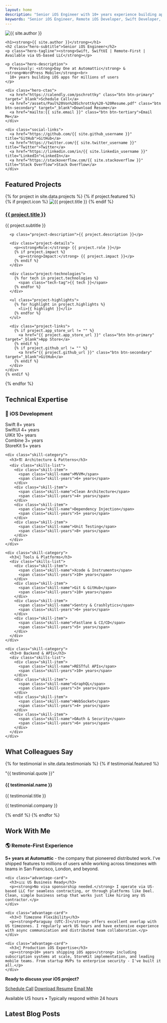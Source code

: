 ```yaml
---
layout: home
description: "Senior iOS Engineer with 10+ years experience building apps for millions. Previously at Automattic (Day One) & WordPress Mobile. Swift, SwiftUI expert available for US remote work. No visa sponsorship needed."
keywords: "Senior iOS Engineer, Remote iOS Developer, Swift Developer, SwiftUI Expert, Automattic, Day One, WordPress Mobile, Paraguay iOS Engineer, US Remote Work"
---
```


<div class="hero-section">
  <div class="hero-content">
    <img src="{{ site.profile_image }}" alt="{{ site.author }}" class="profile-image">
    
    <h1><strong>{{ site.author }}</strong></h1>
    <h2 class="hero-subtitle">Senior iOS Engineer</h2>
    <p class="hero-tagline"><strong>Swift, SwiftUI | Remote-First | Available via US-based LLC</strong></p>
    
    <p class="hero-description">
      Previously: <strong>Day One at Automattic</strong> & <strong>WordPress Mobile</strong><br>
      10+ years building iOS apps for millions of users
    </p>
    
    <div class="hero-ctas">
      <a href="https://calendly.com/pschrottky" class="btn btn-primary" target="_blank">Schedule Call</a>
      <a href="/assets/Paul%20Von%20Schrottky%20-%20Resume.pdf" class="btn btn-secondary" target="_blank">Download Resume</a>
      <a href="mailto:{{ site.email }}" class="btn btn-tertiary">Email Me</a>
    </div>
    
    <div class="social-links">
      <a href="https://github.com/{{ site.github_username }}" title="GitHub">GitHub</a>
      <a href="https://twitter.com/{{ site.twitter_username }}" title="Twitter">Twitter</a>
      <a href="https://linkedin.com/in/{{ site.linkedin_username }}" title="LinkedIn">LinkedIn</a>
      <a href="https://stackoverflow.com/{{ site.stackoverflow }}" title="Stack Overflow">Stack Overflow</a>
    </div>
  </div>
</div>

## Featured Projects

<div class="projects-grid">
  {% for project in site.data.projects %}
    {% if project.featured %}
    <div class="project-card">
      <div class="project-header">
        {% if project.icon %}
          <img src="{{ project.icon }}" alt="{{ project.title }}" class="project-icon">
        {% endif %}
        <div class="project-title-area">
          <h3><a href="/projects/{{ project.id }}/">{{ project.title }}</a></h3>
          <p class="project-subtitle">{{ project.subtitle }}</p>
        </div>
      </div>
      
      <p class="project-description">{{ project.description }}</p>
      
      <div class="project-details">
        <p><strong>Role:</strong> {{ project.role }}</p>
        {% if project.impact %}
          <p><strong>Impact:</strong> {{ project.impact }}</p>
        {% endif %}
      </div>
      
      <div class="project-technologies">
        {% for tech in project.technologies %}
          <span class="tech-tag">{{ tech }}</span>
        {% endfor %}
      </div>
      
      <ul class="project-highlights">
        {% for highlight in project.highlights %}
          <li>{{ highlight }}</li>
        {% endfor %}
      </ul>
      
      <div class="project-links">
        {% if project.app_store_url != "" %}
          <a href="{{ project.app_store_url }}" class="btn btn-primary" target="_blank">App Store</a>
        {% endif %}
        {% if project.github_url != "" %}
          <a href="{{ project.github_url }}" class="btn btn-secondary" target="_blank">GitHub</a>
        {% endif %}
      </div>
    </div>
    {% endif %}
  {% endfor %}
</div>

## Technical Expertise

<div class="skills-section">
  <div class="skills-grid">
    <div class="skill-category">
      <h3>🍎 iOS Development</h3>
      <div class="skills-list">
        <div class="skill-item">
          <span class="skill-name">Swift</span>
          <span class="skill-years">8+ years</span>
        </div>
        <div class="skill-item">
          <span class="skill-name">SwiftUI</span>
          <span class="skill-years">4+ years</span>
        </div>
        <div class="skill-item">
          <span class="skill-name">UIKit</span>
          <span class="skill-years">10+ years</span>
        </div>
        <div class="skill-item">
          <span class="skill-name">Combine</span>
          <span class="skill-years">3+ years</span>
        </div>
        <div class="skill-item">
          <span class="skill-name">StoreKit</span>
          <span class="skill-years">5+ years</span>
        </div>
      </div>
    </div>
    
    <div class="skill-category">
      <h3>🏗️ Architecture & Patterns</h3>
      <div class="skills-list">
        <div class="skill-item">
          <span class="skill-name">MVVM</span>
          <span class="skill-years">6+ years</span>
        </div>
        <div class="skill-item">
          <span class="skill-name">Clean Architecture</span>
          <span class="skill-years">4+ years</span>
        </div>
        <div class="skill-item">
          <span class="skill-name">Dependency Injection</span>
          <span class="skill-years">5+ years</span>
        </div>
        <div class="skill-item">
          <span class="skill-name">Unit Testing</span>
          <span class="skill-years">8+ years</span>
        </div>
      </div>
    </div>
    
    <div class="skill-category">
      <h3>🔧 Tools & Platforms</h3>
      <div class="skills-list">
        <div class="skill-item">
          <span class="skill-name">Xcode & Instruments</span>
          <span class="skill-years">10+ years</span>
        </div>
        <div class="skill-item">
          <span class="skill-name">Git & GitHub</span>
          <span class="skill-years">10+ years</span>
        </div>
        <div class="skill-item">
          <span class="skill-name">Sentry & Crashlytics</span>
          <span class="skill-years">6+ years</span>
        </div>
        <div class="skill-item">
          <span class="skill-name">Fastlane & CI/CD</span>
          <span class="skill-years">5+ years</span>
        </div>
      </div>
    </div>
    
    <div class="skill-category">
      <h3>🌐 Backend & APIs</h3>
      <div class="skills-list">
        <div class="skill-item">
          <span class="skill-name">RESTful APIs</span>
          <span class="skill-years">10+ years</span>
        </div>
        <div class="skill-item">
          <span class="skill-name">GraphQL</span>
          <span class="skill-years">3+ years</span>
        </div>
        <div class="skill-item">
          <span class="skill-name">WebSocket</span>
          <span class="skill-years">4+ years</span>
        </div>
        <div class="skill-item">
          <span class="skill-name">OAuth & Security</span>
          <span class="skill-years">6+ years</span>
        </div>
      </div>
    </div>
  </div>
</div>

## What Colleagues Say

<div class="testimonials-section">
  <div class="testimonials-grid">
    {% for testimonial in site.data.testimonials %}
      {% if testimonial.featured %}
      <div class="testimonial-card">
        <div class="testimonial-content">
          <p>"{{ testimonial.quote }}"</p>
        </div>
        <div class="testimonial-author">
          <div class="author-info">
            <h4>{{ testimonial.name }}</h4>
            <p>{{ testimonial.title }}</p>
            <p class="company">{{ testimonial.company }}</p>
          </div>
        </div>
      </div>
      {% endif %}
    {% endfor %}
  </div>
</div>

## Work With Me

<div class="work-with-me-section">
  <div class="work-advantages">
    <div class="advantage-card">
      <h3>🌎 Remote-First Experience</h3>
      <p><strong>5+ years at Automattic</strong> - the company that pioneered distributed work. I've shipped features to millions of users while working across timezones with teams in San Francisco, London, and beyond.</p>
    </div>
    
    <div class="advantage-card">
      <h3>🇺🇸 US Business Ready</h3>
      <p><strong>No visa sponsorship needed.</strong> I operate via US-based LLC for seamless contracting, or through platforms like Deel. Clean, simple business setup that works just like hiring any US contractor.</p>
    </div>
    
    <div class="advantage-card">
      <h3>⏰ Timezone Flexibility</h3>
      <p><strong>Paraguay (UTC-3)</strong> offers excellent overlap with US timezones. I regularly work US hours and have extensive experience with async communication and distributed team collaboration.</p>
    </div>
    
    <div class="advantage-card">
      <h3>📱 Production iOS Expertise</h3>
      <p><strong>10+ years shipping iOS apps</strong> including subscription systems at scale, StoreKit implementation, and leading mobile teams. From startup MVPs to enterprise security - I've built it all.</p>
    </div>
  </div>
  
  <div class="work-cta">
    <p><strong>Ready to discuss your iOS project?</strong></p>
    <div class="work-cta-buttons">
      <a href="https://calendly.com/pschrottky" class="btn btn-primary" target="_blank">Schedule Call</a>
      <a href="/assets/Paul%20Von%20Schrottky%20-%20Resume.pdf" class="btn btn-secondary" target="_blank">Download Resume</a>
      <a href="mailto:{{ site.email }}" class="btn btn-tertiary">Email Me</a>
    </div>
    <p class="work-note">Available US hours • Typically respond within 24 hours</p>
  </div>
</div>

## Latest Blog Posts
